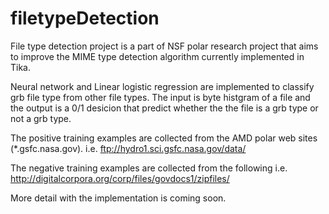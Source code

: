 # filetypeDetection

File type detection project is a part of NSF polar research project that aims to improve the MIME type detection algorithm currently implemented in Tika.

Neural network and Linear logistic regression are implemented to classify grb file type from other file types.
The input is byte histgram of a file and the output is a 0/1 desicion that predict whether the the file is a grb type or not a grb type.

The positive training examples are collected from the AMD polar web sites (*.gsfc.nasa.gov).
  i.e. ftp://hydro1.sci.gsfc.nasa.gov/data/
  
The negative training examples are collected from the following
  i.e. http://digitalcorpora.org/corp/files/govdocs1/zipfiles/  


More detail with the implementation is coming soon.




